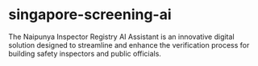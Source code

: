 # singapore-screening-ai
The Naipunya Inspector Registry AI Assistant is an innovative digital solution designed to streamline and enhance the verification process for building safety inspectors and public officials. 
